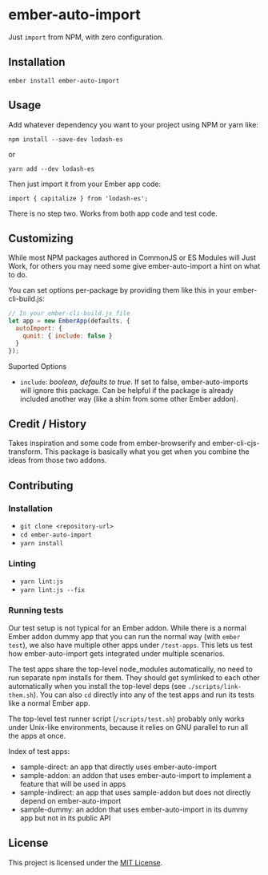 ember-auto-import
==============================================================================

Just `import` from NPM, with zero configuration.

Installation
------------------------------------------------------------------------------

```
ember install ember-auto-import
```


Usage
------------------------------------------------------------------------------

Add whatever dependency you want to your project using NPM or yarn like:

```
npm install --save-dev lodash-es
```

or

```
yarn add --dev lodash-es
```

Then just import it from your Ember app code:

```
import { capitalize } from 'lodash-es';
```

There is no step two. Works from both app code and test code.

Customizing
------------------------------------------------------------------------------

While most NPM packages authored in CommonJS or ES Modules will Just Work,
for others you may need some give ember-auto-import a hint on what to
do.

You can set options per-package by providing them like this in your
ember-cli-build.js:

```js
// In your ember-cli-build.js file
let app = new EmberApp(defaults, {
  autoImport: {
    qunit: { include: false }
  }
});
```

Suported Options

 - `include`: _boolean, defaults to true_. If set to false,
   ember-auto-imports will ignore this package. Can be helpful if the
   package is already included another way (like a shim from some
   other Ember addon).


Credit / History
------------------------------------------------------------------------------

Takes inspiration and some code from ember-browserify and
ember-cli-cjs-transform. This package is basically what you get when
you combine the ideas from those two addons.


Contributing
------------------------------------------------------------------------------

### Installation

* `git clone <repository-url>`
* `cd ember-auto-import`
* `yarn install`

### Linting

* `yarn lint:js`
* `yarn lint:js --fix`

### Running tests

Our test setup is not typical for an Ember addon. While there is a normal Ember addon dummy app that you can run the normal way (with `ember test`), we also have multiple other apps under `/test-apps`. This lets us test how ember-auto-import gets integrated under multiple scenarios. 

The test apps share the top-level node_modules automatically, no need to run separate npm installs for them. They should get symlinked to each other automatically when you install the top-level deps (see `./scripts/link-them.sh`). You can also `cd` directly into any of the test apps and run its tests like a normal Ember app.

The top-level test runner script (`/scripts/test.sh`) probably only works under Unix-like environments, because it relies on GNU parallel to run all the apps at once.

Index of test apps:

 - sample-direct: an app that directly uses ember-auto-import
 - sample-addon: an addon that uses ember-auto-import to implement a feature that will be used in apps
 - sample-indirect: an app that uses sample-addon but does not directly depend on ember-auto-import
 - sample-dummy: an addon that uses ember-auto-import in its dummy app but not in its public API


License
------------------------------------------------------------------------------

This project is licensed under the [MIT License](LICENSE.md).
